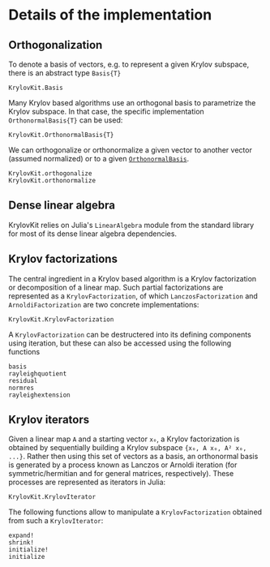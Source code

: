 # Details of the implementation

## Orthogonalization
To denote a basis of vectors, e.g. to represent a given Krylov subspace, there is an
abstract type `Basis{T}`
```@docs
KrylovKit.Basis
```

Many Krylov based algorithms use an orthogonal basis to parametrize the Krylov subspace. In
that case, the specific implementation `OrthonormalBasis{T}` can be used:
```@docs
KrylovKit.OrthonormalBasis{T}
```

We can orthogonalize or orthonormalize a given vector to another vector (assumed normalized)
or to a given [`OrthonormalBasis`](@ref).
```@docs
KrylovKit.orthogonalize
KrylovKit.orthonormalize
```

## Dense linear algebra

KrylovKit relies on Julia's `LinearAlgebra` module from the standard library for most of its
dense linear algebra dependencies.

## Krylov factorizations
The central ingredient in a Krylov based algorithm is a Krylov factorization or
decomposition of a linear map. Such partial factorizations are represented as a
`KrylovFactorization`, of which `LanczosFactorization` and `ArnoldiFactorization` are two
concrete implementations:
```@docs
KrylovKit.KrylovFactorization
```
A `KrylovFactorization` can be destructered into its defining components using iteration,
but these can also be accessed using the following functions
```@docs
basis
rayleighquotient
residual
normres
rayleighextension
```

## Krylov iterators
Given a linear map ``A`` and a starting vector ``x₀``, a Krylov factorization is obtained
by sequentially building a Krylov subspace ``{x₀, A x₀, A² x₀, ...}``. Rather then using
this set of vectors as a basis, an orthonormal basis is generated by a process known as
Lanczos or Arnoldi iteration (for symmetric/hermitian and for general matrices,
respectively). These processes are represented as iterators in Julia:
```@docs
KrylovKit.KrylovIterator
```
The following functions allow to manipulate a `KrylovFactorization` obtained from such a
`KrylovIterator`:

```@docs
expand!
shrink!
initialize!
initialize
```
